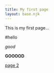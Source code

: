 ```yaml
---
title: My first page
layout: base.njk
---
```


This is my first page...

#hello

*good*

**GOOOOD**

[page 2](page2/)